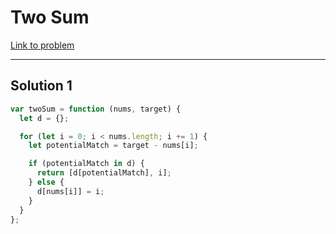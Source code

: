 # Two Sum

[Link to problem](https://leetcode.com/problems/two-sum/)

---

## Solution 1

```js
var twoSum = function (nums, target) {
  let d = {};

  for (let i = 0; i < nums.length; i += 1) {
    let potentialMatch = target - nums[i];

    if (potentialMatch in d) {
      return [d[potentialMatch], i];
    } else {
      d[nums[i]] = i;
    }
  }
};
```
